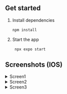 ## Get started

1. Install dependencies

   ```bash
   npm install
   ```

2. Start the app

   ```bash
    npx expo start
   ```

## Screenshots (IOS)
<details>
  <summary>Screen1</summary>

  ![Screen1](./assets/screenshots/screen1.jpg)
</details>
<details>
  <summary>Screen2</summary>

  ![Screen2](./assets/screenshots/screen2.jpg)
</details>
<details>
  <summary>Screen3</summary>
  
  ![Screen3](./assets/screenshots/screen3.jpg)
</details>

